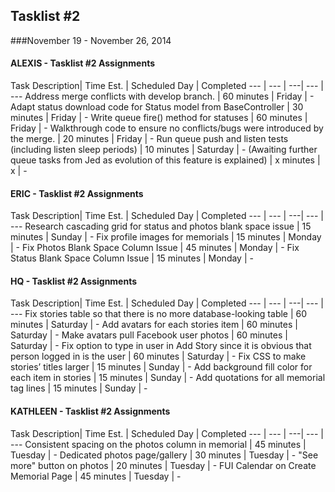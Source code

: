 ## Tasklist #2
###November 19 - November 26, 2014

#### ALEXIS - Tasklist #2 Assignments
Task Description| Time Est. | Scheduled Day | Completed
---   | ---   | ---| --- | ---
Address merge conflicts with develop branch. | 60 minutes | Friday | -
Adapt status download code for Status model from BaseController | 30 minutes | Friday | -
Write queue fire() method for statuses | 60 minutes | Friday | -
Walkthrough code to ensure no conflicts/bugs were introduced by the merge. | 20 minutes | Friday | -
Run queue push and listen tests (including listen sleep periods) | 10 minutes | Saturday | -
(Awaiting further queue tasks from Jed as evolution of this feature is explained) | x minutes | x | -



#### ERIC - Tasklist #2 Assignments
Task Description| Time Est. | Scheduled Day | Completed
---   | ---   | ---| --- | ---
Research cascading grid for status and photos blank space issue | 15 minutes | Sunday | -
Fix profile images for memorials | 15 minutes | Monday | -
Fix Photos Blank Space Column Issue | 45 minutes | Monday | -
Fix Status Blank Space Column Issue | 15 minutes | Monday | -


#### HQ - Tasklist #2 Assignments
Task Description| Time Est. | Scheduled Day | Completed
---   | ---   | ---| --- | ---
Fix stories table so that there is no more database-looking table | 60 minutes | Saturday | -
Add avatars for each stories item | 60 minutes | Saturday | -
Make avatars pull Facebook user photos | 60 minutes | Saturday | -
Fix option to type in user in Add Story since it is obvious that person logged in is the user | 60 minutes | Saturday | -
Fix CSS to make stories’ titles larger | 15 minutes | Sunday | -
Add background fill color for each item in stories | 15 minutes | Sunday | -
Add quotations for all memorial tag lines | 15 minutes | Sunday | -




#### KATHLEEN - Tasklist #2 Assignments
Task Description| Time Est. | Scheduled Day | Completed
---   | ---   | ---| --- | ---
Consistent spacing on the photos column in memorial | 45 minutes | Tuesday | -
Dedicated photos page/gallery | 30 minutes | Tuesday | -
"See more" button on photos | 20 minutes | Tuesday | -
FUI Calendar on Create Memorial Page | 45 minutes | Tuesday | -
